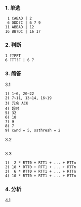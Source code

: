 ### 1. 单选

```text
 1 CABAD | 2
 6 DDD?C | 6 7 9
11 ABBAD | 12
16 BB?DC | 16 17
```

### 2. 判断

```text
1 ??FFT
6 FTT?F | 6 7
```

### 3. 简答

3.1

```text
1) 1~6, 20~22
2) 7~11, 13~14, 16~19
3) 冗余 ACK
4) 超时
5) 32
6) 18
7) 9
8) 7
9) cwnd = 5, ssthresh = 2
```

3.2

```text

```

3.3

```text
1)  2 * RTT0 + RTT1 + ... + RTTn
2) 18 * RTT0 + RTT1 + ... + RTTn
3)  6 * RTT0 + RTT1 + ... + RTTn
4) 10 * RTT0 + RTT1 + ... + RTTn
```

### 4. 分析

4.1

```text

```